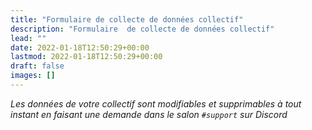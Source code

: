 ```yaml
---
title: "Formulaire de collecte de données collectif"
description: "Formulaire  de collecte de données collectif"
lead: ""
date: 2022-01-18T12:50:29+00:00
lastmod: 2022-01-18T12:50:29+00:00
draft: false
images: []
---
```


*Les données de votre collectif sont modifiables et supprimables à tout instant en faisant une demande dans le salon `#support` sur Discord*
